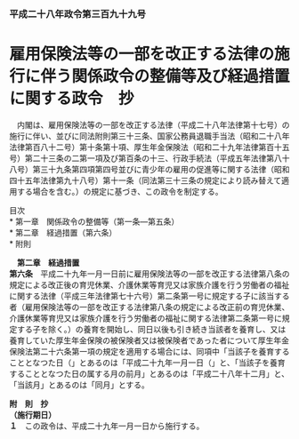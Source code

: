 ### 平成二十八年政令第三百九十九号  
# 雇用保険法等の一部を改正する法律の施行に伴う関係政令の整備等及び経過措置に関する政令　抄  
　内閣は、雇用保険法等の一部を改正する法律（平成二十八年法律第十七号）の施行に伴い、並びに同法附則第三十三条、国家公務員退職手当法（昭和二十八年法律第百八十二号）第十条第十項、厚生年金保険法（昭和二十九年法律第百十五号）第二十三条の二第一項及び第百条の十三、行政手続法（平成五年法律第八十八号）第三十九条第四項第四号並びに青少年の雇用の促進等に関する法律（昭和四十五年法律第九十八号）第十一条（同法第三十三条の規定により読み替えて適用する場合を含む。）の規定に基づき、この政令を制定する。  
  
目次  
	* 第一章　関係政令の整備等（第一条―第五条）  
	* 第二章　経過措置（第六条）  
	* 附則  
  
&emsp;**第二章　経過措置**  
**第六条**　平成二十九年一月一日前に雇用保険法等の一部を改正する法律第八条の規定による改正後の育児休業、介護休業等育児又は家族介護を行う労働者の福祉に関する法律（平成三年法律第七十六号）第二条第一号に規定する子に該当する者（雇用保険法等の一部を改正する法律第八条の規定による改正前の育児休業、介護休業等育児又は家族介護を行う労働者の福祉に関する法律第二条第一号に規定する子を除く。）の養育を開始し、同日以後も引き続き当該者を養育し、又は養育していた厚生年金保険の被保険者又は被保険者であった者について厚生年金保険法第二十六条第一項の規定を適用する場合には、同項中「当該子を養育することとなつた日（」とあるのは「平成二十九年一月一日（」と、「当該子を養育することとなつた日の属する月の前月」とあるのは「平成二十八年十二月」と、「当該月」とあるのは「同月」とする。  
  
**附　則　抄**  
**（施行期日）**  
**１**　この政令は、平成二十九年一月一日から施行する。  
  
